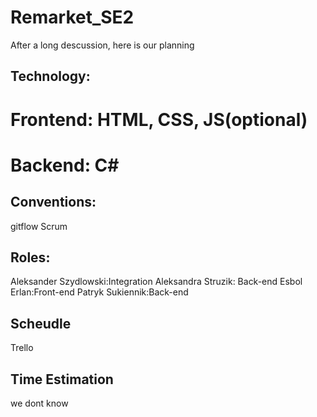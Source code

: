 # Remarket_SE2
After a long descussion, here is our planning

## Technology:
# Frontend: HTML, CSS, JS(optional)
# Backend: C#


## Conventions:
gitflow
Scrum

## Roles:
Aleksander Szydlowski:Integration
Aleksandra Struzik: Back-end
Esbol Erlan:Front-end
Patryk Sukiennik:Back-end


## Scheudle
Trello

## Time Estimation
we dont know




